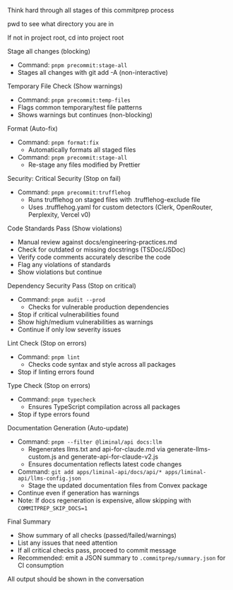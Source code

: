 Think hard through all stages of this commitprep process

pwd to see what directory you are in

If not in project root, cd into project root

Stage all changes (blocking)
   - Command: `pnpm precommit:stage-all`
   - Stages all changes with git add -A (non-interactive)

Temporary File Check (Show warnings)
   - Command: `pnpm precommit:temp-files`
   - Flags common temporary/test file patterns
   - Shows warnings but continues (non-blocking)

Format (Auto-fix)
   - Command: `pnpm format:fix`
     - Automatically formats all staged files
   - Command: `pnpm precommit:stage-all`
     - Re-stage any files modified by Prettier

Security: Critical Security (Stop on fail)
   - Command: `pnpm precommit:trufflehog`
     - Runs trufflehog on staged files with .trufflehog-exclude file
     - Uses .trufflehog.yaml for custom detectors (Clerk, OpenRouter, Perplexity, Vercel v0)

Code Standards Pass (Show violations)
   - Manual review against docs/engineering-practices.md
   - Check for outdated or missing docstrings (TSDoc/JSDoc)
   - Verify code comments accurately describe the code
   - Flag any violations of standards
   - Show violations but continue

Dependency Security Pass (Stop on critical)
   - Command: `pnpm audit --prod`
     - Checks for vulnerable production dependencies
   - Stop if critical vulnerabilities found
   - Show high/medium vulnerabilities as warnings
   - Continue if only low severity issues

Lint Check (Stop on errors)
   - Command: `pnpm lint`
     - Checks code syntax and style across all packages
   - Stop if linting errors found

Type Check (Stop on errors)
   - Command: `pnpm typecheck`
     - Ensures TypeScript compilation across all packages
   - Stop if type errors found

Documentation Generation (Auto-update)
   - Command: `pnpm --filter @liminal/api docs:llm`
     - Regenerates llms.txt and api-for-claude.md via generate-llms-custom.js and generate-api-for-claude-v2.js
     - Ensures documentation reflects latest code changes
   - Command: `git add apps/liminal-api/docs/api/* apps/liminal-api/llms-config.json`
     - Stage the updated documentation files from Convex package
   - Continue even if generation has warnings
   - Note: If docs regeneration is expensive, allow skipping with `COMMITPREP_SKIP_DOCS=1`

Final Summary
   - Show summary of all checks (passed/failed/warnings)
   - List any issues that need attention
   - If all critical checks pass, proceed to commit message
   - Recommended: emit a JSON summary to `.commitprep/summary.json` for CI consumption

All output should be shown in the conversation